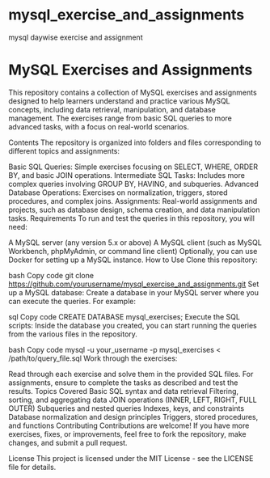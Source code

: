 # mysql_exercise_and_assignments
mysql daywise exercise and assignment
# MySQL Exercises and Assignments
This repository contains a collection of MySQL exercises and assignments designed to help learners understand and practice various MySQL concepts, including data retrieval, manipulation, and database management. The exercises range from basic SQL queries to more advanced tasks, with a focus on real-world scenarios.

Contents
The repository is organized into folders and files corresponding to different topics and assignments:

Basic SQL Queries: Simple exercises focusing on SELECT, WHERE, ORDER BY, and basic JOIN operations.
Intermediate SQL Tasks: Includes more complex queries involving GROUP BY, HAVING, and subqueries.
Advanced Database Operations: Exercises on normalization, triggers, stored procedures, and complex joins.
Assignments: Real-world assignments and projects, such as database design, schema creation, and data manipulation tasks.
Requirements
To run and test the queries in this repository, you will need:

A MySQL server (any version 5.x or above)
A MySQL client (such as MySQL Workbench, phpMyAdmin, or command line client)
Optionally, you can use Docker for setting up a MySQL instance.
How to Use
Clone this repository:

bash
Copy code
git clone https://github.com/yourusername/mysql_exercise_and_assignments.git
Set up a MySQL database: Create a database in your MySQL server where you can execute the queries. For example:

sql
Copy code
CREATE DATABASE mysql_exercises;
Execute the SQL scripts: Inside the database you created, you can start running the queries from the various files in the repository.

bash
Copy code
mysql -u your_username -p mysql_exercises < /path/to/query_file.sql
Work through the exercises:

Read through each exercise and solve them in the provided SQL files.
For assignments, ensure to complete the tasks as described and test the results.
Topics Covered
Basic SQL syntax and data retrieval
Filtering, sorting, and aggregating data
JOIN operations (INNER, LEFT, RIGHT, FULL OUTER)
Subqueries and nested queries
Indexes, keys, and constraints
Database normalization and design principles
Triggers, stored procedures, and functions
Contributing
Contributions are welcome! If you have more exercises, fixes, or improvements, feel free to fork the repository, make changes, and submit a pull request.

License
This project is licensed under the MIT License - see the LICENSE file for details.

